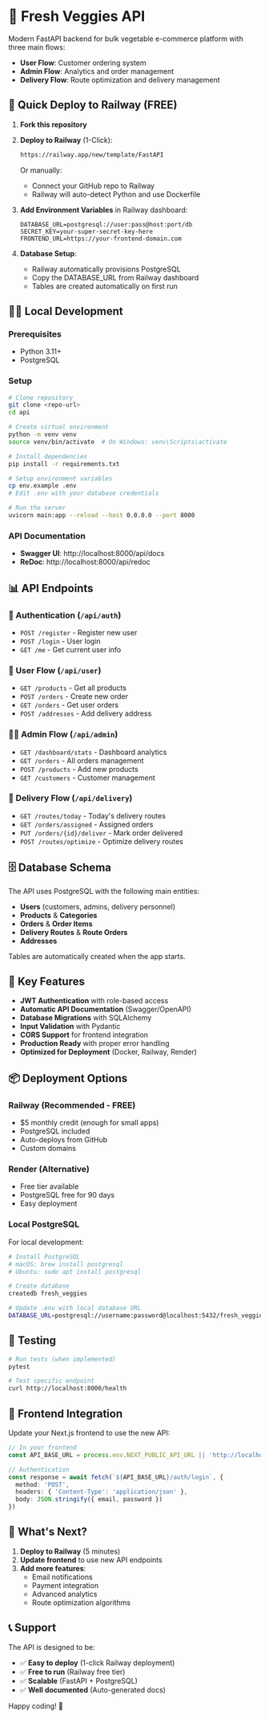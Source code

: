 # 🥬 Fresh Veggies API

Modern FastAPI backend for bulk vegetable e-commerce platform with three main flows:
- **User Flow**: Customer ordering system
- **Admin Flow**: Analytics and order management
- **Delivery Flow**: Route optimization and delivery management

## 🚀 Quick Deploy to Railway (FREE)

1. **Fork this repository**

2. **Deploy to Railway** (1-Click):
   ```bash
   https://railway.app/new/template/FastAPI
   ```
   Or manually:
   - Connect your GitHub repo to Railway
   - Railway will auto-detect Python and use Dockerfile

3. **Add Environment Variables** in Railway dashboard:
   ```env
   DATABASE_URL=postgresql://user:pass@host:port/db
   SECRET_KEY=your-super-secret-key-here
   FRONTEND_URL=https://your-frontend-domain.com
   ```

4. **Database Setup**:
   - Railway automatically provisions PostgreSQL
   - Copy the DATABASE_URL from Railway dashboard
   - Tables are created automatically on first run

## 🏃‍♂️ Local Development

### Prerequisites
- Python 3.11+
- PostgreSQL

### Setup
```bash
# Clone repository
git clone <repo-url>
cd api

# Create virtual environment
python -m venv venv
source venv/bin/activate  # On Windows: venv\Scripts\activate

# Install dependencies
pip install -r requirements.txt

# Setup environment variables
cp env.example .env
# Edit .env with your database credentials

# Run the server
uvicorn main:app --reload --host 0.0.0.0 --port 8000
```

### API Documentation
- **Swagger UI**: http://localhost:8000/api/docs
- **ReDoc**: http://localhost:8000/api/redoc

## 📊 API Endpoints

### 🔐 Authentication (`/api/auth`)
- `POST /register` - Register new user
- `POST /login` - User login
- `GET /me` - Get current user info

### 👤 User Flow (`/api/user`) 
- `GET /products` - Get all products
- `POST /orders` - Create new order
- `GET /orders` - Get user orders
- `POST /addresses` - Add delivery address

### 👨‍💼 Admin Flow (`/api/admin`)
- `GET /dashboard/stats` - Dashboard analytics
- `GET /orders` - All orders management
- `POST /products` - Add new products
- `GET /customers` - Customer management

### 🚚 Delivery Flow (`/api/delivery`)
- `GET /routes/today` - Today's delivery routes
- `GET /orders/assigned` - Assigned orders
- `PUT /orders/{id}/deliver` - Mark order delivered
- `POST /routes/optimize` - Optimize delivery routes

## 🗄️ Database Schema

The API uses PostgreSQL with the following main entities:
- **Users** (customers, admins, delivery personnel)
- **Products** & **Categories**
- **Orders** & **Order Items**
- **Delivery Routes** & **Route Orders**
- **Addresses**

Tables are automatically created when the app starts.

## 🔧 Key Features

- **JWT Authentication** with role-based access
- **Automatic API Documentation** (Swagger/OpenAPI)
- **Database Migrations** with SQLAlchemy
- **Input Validation** with Pydantic
- **CORS Support** for frontend integration
- **Production Ready** with proper error handling
- **Optimized for Deployment** (Docker, Railway, Render)

## 📦 Deployment Options

### Railway (Recommended - FREE)
- $5 monthly credit (enough for small apps)
- PostgreSQL included
- Auto-deploys from GitHub
- Custom domains

### Render (Alternative)
- Free tier available
- PostgreSQL free for 90 days
- Easy deployment

### Local PostgreSQL
For local development:
```bash
# Install PostgreSQL
# macOS: brew install postgresql
# Ubuntu: sudo apt install postgresql

# Create database
createdb fresh_veggies

# Update .env with local database URL
DATABASE_URL=postgresql://username:password@localhost:5432/fresh_veggies
```

## 🧪 Testing

```bash
# Run tests (when implemented)
pytest

# Test specific endpoint
curl http://localhost:8000/health
```

## 🔄 Frontend Integration

Update your Next.js frontend to use the new API:
```typescript
// In your frontend
const API_BASE_URL = process.env.NEXT_PUBLIC_API_URL || 'http://localhost:8000/api'

// Authentication
const response = await fetch(`${API_BASE_URL}/auth/login`, {
  method: 'POST',
  headers: { 'Content-Type': 'application/json' },
  body: JSON.stringify({ email, password })
})
```

## 🚀 What's Next?

1. **Deploy to Railway** (5 minutes)
2. **Update frontend** to use new API endpoints
3. **Add more features**:
   - Email notifications
   - Payment integration
   - Advanced analytics
   - Route optimization algorithms

## 📞 Support

The API is designed to be:
- ✅ **Easy to deploy** (1-click Railway deployment)
- ✅ **Free to run** (Railway free tier)
- ✅ **Scalable** (FastAPI + PostgreSQL)
- ✅ **Well documented** (Auto-generated docs)

Happy coding! 🎉 